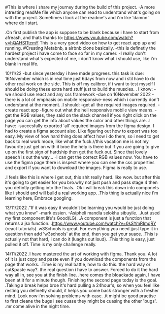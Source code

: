 #This is where i share my journey during the build of this project. 
-A more intresting readMe file which anyone can read to understand what's going on with 
the project. Sometimes i look at the readme's and i'm like 'damnn' where do i start.

.On first publish the app is suppose to be blank  because i have to start from afreash, 
and thats thanks to: https://www.youtube.com/watch?v=hQAHSlTtcmY 
This is a very good video on how to get react app up and running.
#Creating Metabnb, a airbnb clone basically.
-this is definetly the hardest project i have come to face so far in my career. 
-I really don't understand what's expected of me, i don't know what i should use, like i'm blank in real
life. 

10/11/22
-but since yesterday i have made progrees. this task is due: 16November which is in real time just 6days from
now and i stil have to do other real work on the side. This is off my calibrer, if i want to test myself
I should be doing these extra hard stuff just to build the muscles.
. I know:
	-we should use react and any css framework
	-due on 16November 2022
	-there is a lot of emphasis on mobile responsive-ness which i currently don't understand at the moment.
.I should:
	-get all the required images required.
	-create react app
	-figure out what the hell responsive mobile view means.
	-get the RGB values, they said on the slack channell if you right click on the page you can get the info about values the color and other things are.
.I have:
	-succesfully exported 'all' required images from the figma design. I had to create a figma account also. Like figuring
	out how to export was too easy. My view of how hard thing does affect how i do them, so i need to get back to real work
	mode, like what the fuck.//this vacation me is not my favourite just get on with it broe the help is there but if you
	are going to give up on the first sign of hardship then get the fuck out. Since that lovely speech is out the way...
	-I can get the correct RGB values now. You have to use the figma page there is inspect where you can see the css properties and export if you want to download the images. Figma is really to use.

.I feels like this is where i get out, this shit really hard. like wow. but after this it's going to get easier for you bro.why not just push and pass stage 4 then you defintly getting into the finals.
.Ok i will break this down into componets like i should and will build a real working app.
.This thing is actually nice i'm learning here, Embrace googling.

13/11/2022
."If it was easy it wouldn't be learning you would be just doing what you know" -mark essien.
-Asipheli mandla selokhu sibuyile.
.Just used my first component life's Good(LG).
.A component is just a function that returns a jsx function.
.https://www.youtube.com/watch?v=0sSYmRImgRY  (react tutorials)
.w3Schools is great. For everything you need jjust type it in question then add 'w3schools' at the end, then you get your suace.
.This is actually not that  hard, i can do it (luaghs out loud).
.This thing is easy, just pulled it off. Time is my only challenge really.

14/11/2022
.I have mastered the art of working with figma. Thank you. A lot of it is just copy and paste even if you download the components from the page that works.
.Time is my real battle, how to do this. the hard way or cut&paste way?. the real question i have to answer. Forced
to do it the hard way all in, see you at the finish line.
.here comes the bloackade again, I have been at it for a minute though. Finishing the second page today is the goal.
.Taking a break helps broe it's hard pulling a 24hour's, so when you feel like resting you definetly should,
it helps you come back stronger with a fresher mind. Look now i'm solving problems with ease.
.it might be good practise to first cleane the bugs i see cuase they might be cuasing the other 'bugs'.
.mr come alive in the night time.